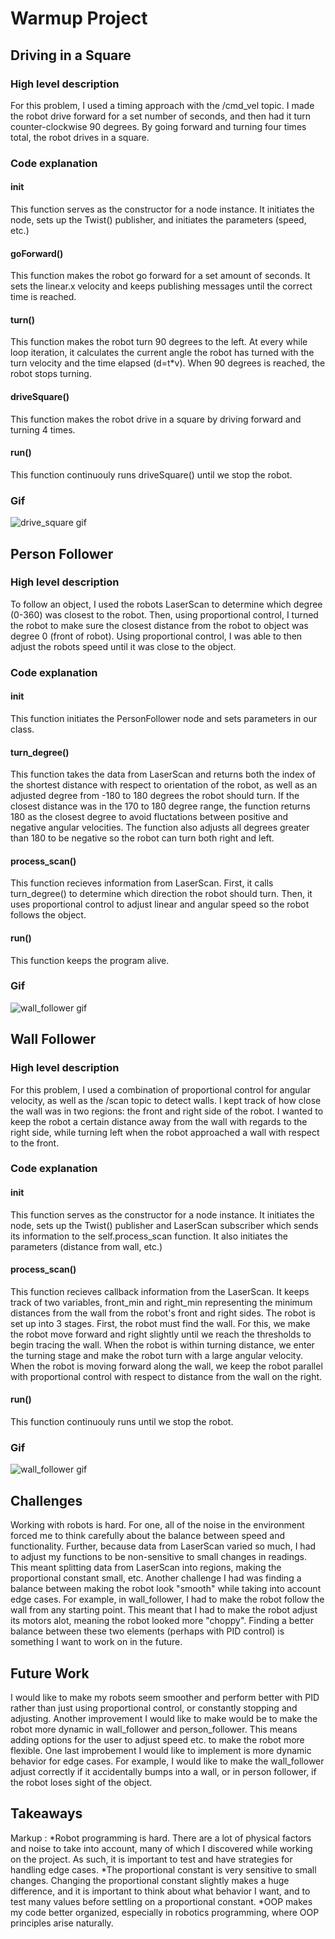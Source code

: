 # Warmup Project
## Driving in a Square
### High level description
For this problem, I used a timing approach with the /cmd_vel topic.
I made the robot drive forward for a set number of seconds, and then had it turn counter-clockwise 90 degrees.
By going forward and turning four times total, the robot drives in a square.

### Code explanation
#### __init__
This function serves as the constructor for a node instance.
It initiates the node, sets up the Twist() publisher, and initiates the parameters (speed, etc.)
#### goForward()
This function makes the robot go forward for a set amount of seconds.
It sets the linear.x velocity and keeps publishing messages until the correct time is reached.
#### turn()
This function makes the robot turn 90 degrees to the left. At every while loop iteration,
it calculates the current angle the robot has turned with the turn velocity and the time elapsed (d=t*v).
When 90 degrees is reached, the robot stops turning.
#### driveSquare()
This function makes the robot drive in a square by driving forward and turning 4 times.
#### run()
This function continuouly runs driveSquare() until we stop the robot.

### Gif
![drive_square gif](https://github.com/davidyxwu/warmup_project/blob/main/gifs/drive_square.gif)

## Person Follower
### High level description
To follow an object, I used the robots LaserScan to determine which degree (0-360) was closest to the robot.
Then, using proportional control, I turned the robot to make sure the closest distance from the robot to object was degree 0 (front of robot).
Using proportional control, I was able to then adjust the robots speed until it was close to the object. 

### Code explanation
#### __init__
This function initiates the PersonFollower node and sets parameters in our class.

#### turn_degree()
This function takes the data from LaserScan and returns both the index of the shortest distance with respect to orientation of the robot, as well as an adjusted degree from -180 to 180 degrees the robot should turn.
If the closest distance was in the 170 to 180 degree range, the function returns 180 as the closest degree to avoid fluctations between positive and negative angular velocities.
The function also adjusts all degrees greater than 180 to be negative so the robot can turn both right and left.

#### process_scan()
This function recieves information from LaserScan.
First, it calls turn_degree() to determine which direction the robot should turn.
Then, it uses proportional control to adjust linear and angular speed so the robot follows the object.

#### run()
This function keeps the program alive.

### Gif
![wall_follower gif](https://github.com/davidyxwu/warmup_project/blob/main/gifs/person_follower.gif)

## Wall Follower
### High level description
For this problem, I used a combination of proportional control for angular velocity, as well as the /scan topic to detect walls.
I kept track of how close the wall was in two regions: the front and right side of the robot.
I wanted to keep the robot a certain distance away from the wall with regards to the right side, while turning left when
the robot approached a wall with respect to the front.

### Code explanation
#### __init__
This function serves as the constructor for a node instance.
It initiates the node, sets up the Twist() publisher and LaserScan subscriber which sends its information to the self.process_scan function.
It also initiates the parameters (distance from wall, etc.)
#### process_scan()
This function recieves callback information from the LaserScan.
It keeps track of two variables, front_min and right_min representing the minimum distances from the wall from the robot's front and right sides.
The robot is set up into 3 stages. First, the robot must find the wall. For this, we make the robot move forward and right slightly until we reach the thresholds to begin tracing the wall.
When the robot is within turning distance, we enter the turning stage and make the robot turn with a large angular velocity.
When the robot is moving forward along the wall, we keep the robot parallel with proportional control with respect to distance from the wall on the right.
#### run()
This function continuouly runs until we stop the robot.

### Gif
![wall_follower gif](https://github.com/davidyxwu/warmup_project/blob/main/gifs/wall_follower.gif)

## Challenges
Working with robots is hard. For one, all of the noise in the environment forced me to think carefully about the balance between speed and functionality.
Further, because data from LaserScan varied so much, I had to adjust my functions to be non-sensitive to small changes in readings. 
This meant splitting data from LaserScan into regions, making the proportional constant small, etc.
Another challenge I had was finding a balance between making the robot look "smooth" while taking into account edge cases. For example, in wall_follower, I had to make the robot follow the wall from any starting point. This meant that I had to make the robot adjust its motors alot, meaning the robot looked more "choppy". Finding a better balance between these two elements (perhaps with PID control) is something I want to work on in the future.
## Future Work
I would like to make my robots seem smoother and perform better with PID rather than just using proportional control, or constantly stopping and adjusting.
Another improvement I would like to make would be to make the robot more dynamic in wall_follower and person_follower.
This means adding options for the user to adjust speed etc. to make the robot more flexible.
One last improbement I would like to implement is more dynamic behavior for edge cases.
For example, I would like to make the wall_follower adjust correctly if it accidentally bumps into a wall, or in person follower, if the robot loses sight of the object.
## Takeaways
Markup : *Robot programming is hard. There are a lot of physical factors and noise to take into account, many of which I discovered while working on the project. As such, it is important to test and have strategies for handling edge cases.
*The proportional constant is very sensitive to small changes. Changing the proportional constant slightly makes a huge difference, and it is important to think about what behavior I want, and to test many values before settling on a proportional constant.
*OOP makes my code better organized, especially in robotics programming, where OOP principles arise naturally.

